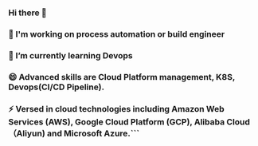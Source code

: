 ### Hi there 👋

<!--
**bfgits/bfgits** is a ✨ _special_ ✨ repository because its `README.md` (this file) appears on your GitHub profile.

Here are some ideas to get you started:

- 🔭 I’m currently working on process automation
- 🌱 I’m currently learning Devops and management
- 👯 I’m looking to collaborate on ...
- 🤔 I’m looking for help with ...
- 💬 Ask me about ...
- 📫 How to reach me: ...
- 😄 Pronouns: ...
- ⚡ Fun fact: ...
-->

###  🔭 I'm working on process automation or build engineer
###  🌱 I’m currently learning Devops 
###  😄 Advanced skills are Cloud Platform management, K8S, Devops(CI/CD Pipeline).
###  ⚡ Versed in cloud technologies including Amazon Web Services (AWS), Google Cloud Platform (GCP), Alibaba Cloud（Aliyun) and Microsoft Azure.```
